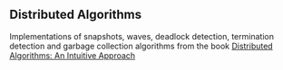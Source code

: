 ## Distributed Algorithms

Implementations of snapshots, waves, deadlock detection, termination detection and garbage collection algorithms from the book [Distributed Algorithms: An Intuitive Approach](https://mitpress.mit.edu/books/distributed-algorithms-second-edition)
